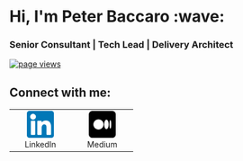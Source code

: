 <h1 align="left" id="peterbaccaro-title">Hi, I'm Peter Baccaro :wave:</h1>
<h3 align="left">Senior Consultant | Tech Lead | Delivery Architect</h3>


<p align="left">
  <a href="https://github.com/peterbaccaro/peterbaccaro">
    <img src="https://komarev.com/ghpvc/?username=peterbaccaro" alt="page views" />
  </a>
</p>

<h2 align="left">Connect with me:</h2>

<table>
  <tr>
    <td align="center" width="96">
      <a href="https://www.linkedin.com/in/peterbaccaro">
        <img src="./img/linkedin-original.png" width="48" height="48" alt="LinkedIn" />
      </a>
      <br>LinkedIn
    </td>
    <td align="center" width="96">
      <a href="https://medium.com/@pbacc.uk">
        <img src="./img/medium-original.png" width="48" height="48" alt="Python" />
      </a>
      <br>Medium
    </td>
</tr>
</table>
